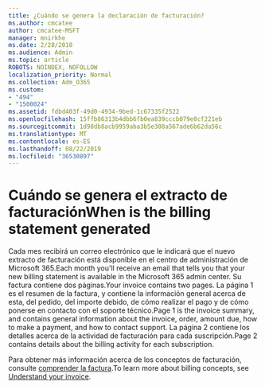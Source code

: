 ```yaml
---
title: ¿Cuándo se genera la declaración de facturación?
ms.author: cmcatee
author: cmcatee-MSFT
manager: mnirkhe
ms.date: 2/28/2018
ms.audience: Admin
ms.topic: article
ROBOTS: NOINDEX, NOFOLLOW
localization_priority: Normal
ms.collection: Adm_O365
ms.custom:
- "494"
- "1500024"
ms.assetid: fdbd403f-49d0-4934-9bed-1c67335f2522
ms.openlocfilehash: 15ffb86313b4dbb6fb0ea839cccb079e8cf221eb
ms.sourcegitcommit: 1d98db8acb9959aba3b5e308a567ade6b62da56c
ms.translationtype: MT
ms.contentlocale: es-ES
ms.lasthandoff: 08/22/2019
ms.locfileid: "36530897"
---
```

# <a name="when-is-the-billing-statement-generated"></a><span data-ttu-id="1bc14-102">Cuándo se genera el extracto de facturación</span><span class="sxs-lookup"><span data-stu-id="1bc14-102">When is the billing statement generated</span></span>

<span data-ttu-id="1bc14-103">Cada mes recibirá un correo electrónico que le indicará que el nuevo extracto de facturación está disponible en el centro de administración de Microsoft 365.</span><span class="sxs-lookup"><span data-stu-id="1bc14-103">Each month you'll receive an email that tells you that your new billing statement is available in the Microsoft 365 admin center.</span></span> <span data-ttu-id="1bc14-104">Su factura contiene dos páginas.</span><span class="sxs-lookup"><span data-stu-id="1bc14-104">Your invoice contains two pages.</span></span> <span data-ttu-id="1bc14-105">La página 1 es el resumen de la factura, y contiene la información general acerca de esta, del pedido, del importe debido, de cómo realizar el pago y de cómo ponerse en contacto con el soporte técnico.</span><span class="sxs-lookup"><span data-stu-id="1bc14-105">Page 1 is the invoice summary, and contains general information about the invoice, order, amount due, how to make a payment, and how to contact support.</span></span> <span data-ttu-id="1bc14-106">La página 2 contiene los detalles acerca de la actividad de facturación para cada suscripción.</span><span class="sxs-lookup"><span data-stu-id="1bc14-106">Page 2 contains details about the billing activity for each subscription.</span></span>
  
<span data-ttu-id="1bc14-107">Para obtener más información acerca de los conceptos de facturación, consulte [comprender la factura](https://docs.microsoft.com/office365/admin/subscriptions-and-billing/understand-your-invoice).</span><span class="sxs-lookup"><span data-stu-id="1bc14-107">To learn more about billing concepts, see [Understand your invoice](https://docs.microsoft.com/office365/admin/subscriptions-and-billing/understand-your-invoice).</span></span>